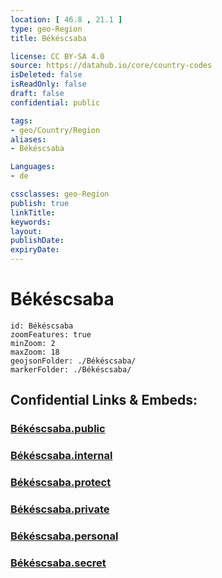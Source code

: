 ```yaml
---
location: [ 46.8 , 21.1 ] 
type: geo-Region
title: Békéscsaba

license: CC BY-SA 4.0
source: https://datahub.io/core/country-codes
isDeleted: false
isReadOnly: false
draft: false
confidential: public

tags:
- geo/Country/Region
aliases:
- Békéscsaba

Languages:
- de

cssclasses: geo-Region
publish: true
linkTitle: 
keywords: 
layout: 
publishDate: 
expiryDate: 
---
```


# Békéscsaba

```leaflet
id: Békéscsaba
zoomFeatures: true 
minZoom: 2 
maxZoom: 18
geojsonFolder: ./Békéscsaba/
markerFolder: ./Békéscsaba/
```


## Confidential Links & Embeds: 

### [Békéscsaba.public](/_public/\Earth\Continent\Europe\Europe~East\Hungary\Counties~Hungary\Békés\counties~BékésBékéscsaba.public.md) 

### [Békéscsaba.internal](/_internal/\Earth\Continent\Europe\Europe~East\Hungary\Counties~Hungary\Békés\counties~BékésBékéscsaba.internal.md) 

### [Békéscsaba.protect](/_protect/\Earth\Continent\Europe\Europe~East\Hungary\Counties~Hungary\Békés\counties~BékésBékéscsaba.protect.md) 

### [Békéscsaba.private](/_private/\Earth\Continent\Europe\Europe~East\Hungary\Counties~Hungary\Békés\counties~BékésBékéscsaba.private.md) 

### [Békéscsaba.personal](/_personal/\Earth\Continent\Europe\Europe~East\Hungary\Counties~Hungary\Békés\counties~BékésBékéscsaba.personal.md) 

### [Békéscsaba.secret](/_secret/\Earth\Continent\Europe\Europe~East\Hungary\Counties~Hungary\Békés\counties~BékésBékéscsaba.secret.md)

